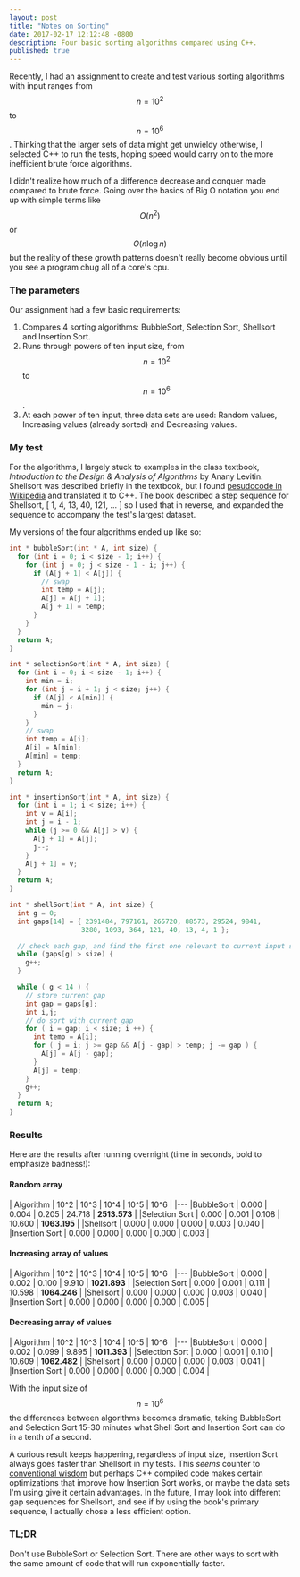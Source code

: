 ```yaml
---
layout: post
title: "Notes on Sorting"
date: 2017-02-17 12:12:48 -0800
description: Four basic sorting algorithms compared using C++.
published: true
---
```


Recently, I had an assignment to create and test various sorting algorithms with input ranges from $$ n=10^2 $$ to $$ n=10^6 $$. Thinking that the larger sets of data might get unwieldy otherwise, I selected C++ to run the tests, hoping speed would carry on to the more inefficient brute force algorithms.

I didn't realize how much of a difference decrease and conquer made compared to brute force. Going over the basics of Big O notation you end up with simple terms like $$ O(n^2) $$ or $$ O(n \log n) $$ but the reality of these growth patterns doesn't really become obvious until you see a program chug all of a core's cpu.

### The parameters

Our assignment had a few basic requirements:
1. Compares 4 sorting algorithms: BubbleSort, Selection Sort, Shellsort and Insertion Sort.
2. Runs through powers of ten input size, from $$ n=10^2 $$ to $$ n=10^6 $$.
3. At each power of ten input, three data sets are used: Random values, Increasing values (already sorted) and Decreasing values.

### My test

For the algorithms, I largely stuck to examples in the class textbook, *Introduction to the Design & Analysis of Algorithms* by Anany Levitin. Shellsort was described briefly in the textbook, but I found [pesudocode in Wikipedia](https://en.wikipedia.org/wiki/Shellsort#Pseudocode) and translated it to C++. The book described a step sequence for Shellsort, [ 1, 4, 13, 40, 121, ... ] so I used that in reverse, and expanded the sequence to accompany the test's largest dataset.

My versions of the four algorithms ended up like so:

``` c++
int * bubbleSort(int * A, int size) {
  for (int i = 0; i < size - 1; i++) {
    for (int j = 0; j < size - 1 - i; j++) {
      if (A[j + 1] < A[j]) {
        // swap
        int temp = A[j];
        A[j] = A[j + 1];
        A[j + 1] = temp;
      }
    }
  }
  return A;
}

int * selectionSort(int * A, int size) {
  for (int i = 0; i < size - 1; i++) {
    int min = i;
    for (int j = i + 1; j < size; j++) {
      if (A[j] < A[min]) {
        min = j;
      }
    }
    // swap
    int temp = A[i];
    A[i] = A[min];
    A[min] = temp;
  }
  return A;
}

int * insertionSort(int * A, int size) {
  for (int i = 1; i < size; i++) {
    int v = A[i];
    int j = i - 1;
    while (j >= 0 && A[j] > v) {
      A[j + 1] = A[j];
      j--;
    }
    A[j + 1] = v;
  }
  return A;
}

int * shellSort(int * A, int size) {
  int g = 0;
  int gaps[14] = { 2391484, 797161, 265720, 88573, 29524, 9841,
                  3280, 1093, 364, 121, 40, 13, 4, 1 };

  // check each gap, and find the first one relevant to current input size
  while (gaps[g] > size) {
    g++;
  }

  while ( g < 14 ) {
    // store current gap
    int gap = gaps[g];
    int i,j;
    // do sort with current gap
    for ( i = gap; i < size; i ++) {
      int temp = A[i];
      for ( j = i; j >= gap && A[j - gap] > temp; j -= gap ) {
        A[j] = A[j - gap];
      }
      A[j] = temp;
    }
    g++;
  }
  return A;
}
```

### Results

Here are the results after running overnight (time in seconds, bold to emphasize badness!):

#### Random array

| Algorithm | 10^2 |   10^3 |   10^4 |   10^5 |   10^6 |
|---
|BubbleSort | 0.000 |  0.004 |  0.205 |  24.718 | **2513.573** |
|Selection Sort | 0.000 |  0.001 |  0.108 |  10.600 | **1063.195** |
|Shellsort | 0.000 |  0.000 |  0.000 |  0.003  | 0.040 |
|Insertion Sort | 0.000 |  0.000 |  0.000 |  0.000  | 0.003 |

#### Increasing array of values

| Algorithm | 10^2 |   10^3 |   10^4 |   10^5 |   10^6 |
|---
|BubbleSort | 0.000 |  0.002 |  0.100 |  9.910  | **1021.893** |
|Selection Sort | 0.000 |  0.001 |  0.111 |  10.598 | **1064.246** |
|Shellsort | 0.000 |  0.000 |  0.000 |  0.003  | 0.040 |
|Insertion Sort | 0.000 |  0.000 |  0.000 |  0.000  | 0.005 |

#### Decreasing array of values

| Algorithm | 10^2 |   10^3 |   10^4 |   10^5 |   10^6 |
|---
|BubbleSort | 0.000 |  0.002 |  0.099 |  9.895  | **1011.393** |
|Selection Sort | 0.000 |  0.001 |  0.110 |  10.609 | **1062.482** |
|Shellsort | 0.000 |  0.000 |  0.000 |  0.003  | 0.041 |
|Insertion Sort | 0.000 |  0.000 |  0.000 |  0.000  | 0.004 |

With the input size of $$ n=10^6 $$ the differences between algorithms becomes dramatic, taking BubbleSort and Selection Sort 15-30 minutes what Shell Sort and Insertion Sort can do in a tenth of a second.

A curious result keeps happening, regardless of input size, Insertion Sort always goes faster than Shellsort in my tests. This *seems* counter to [conventional wisdom](http://bigocheatsheet.com/) but perhaps C++ compiled code makes certain optimizations that improve how Insertion Sort works, or maybe the data sets I'm using give it certain advantages. In the future, I may look into different gap sequences for Shellsort, and see if by using the book's primary sequence, I actually chose a less efficient option.

### TL;DR

Don't use BubbleSort or Selection Sort. There are other ways to sort with the same amount of code that will run exponentially faster.
